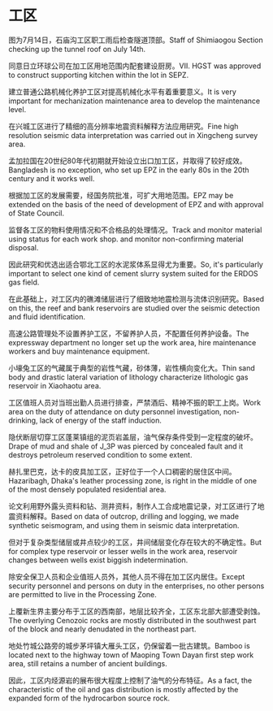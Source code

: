 # 工区

<p><span class="chinese">图为7月14日，石庙沟工区职工雨后检查隧道顶部。</span><span class="english">Staff of Shimiaogou Section checking up the tunnel roof on July 14th.</span></p>

<p><span class="chinese">同意日立环球公司在加工区用地范围内配套建设厨房。</span><span class="english">VII. HGST was approved to construct supporting kitchen within the lot in SEPZ.</span></p>

<p><span class="chinese">建立普通公路机械化养护工区对提高机械化水平有着重要意义。</span><span class="english">It is very important for mechanization maintenance area to develop the maintenance level.</span></p>

<p><span class="chinese">在兴城工区进行了精细的高分辨率地震资料解释方法应用研究。</span><span class="english">Fine high resolution seismic data interpretation was carried out in Xingcheng survey area.</span></p>

<p><span class="chinese">孟加拉国在20世纪80年代初期就开始设立出口加工区，并取得了较好成效。</span><span class="english">Bangladesh is no exception, who set up EPZ in the early 80s in the 20th century and it works well.</span></p>

<p><span class="chinese">根据加工区的发展需要，经国务院批准，可扩大用地范围。</span><span class="english">EPZ may be extended on the basis of the need of development of EPZ and with approval of State Council.</span></p>

<p><span class="chinese">监督各工区的物料使用情况和不合格品的处理情况。</span><span class="english">Track and monitor material using status for each work shop. and monitor non-confirming material disposal.</span></p>

<p><span class="chinese">因此研究和优选出适合鄂北工区的水泥浆体系显得尤为重要。</span><span class="english">So, it's particularly important to select one kind of cement slurry system suited for the ERDOS gas field.</span></p>

<p><span class="chinese">在此基础上，对工区内的礁滩储层进行了细致地地震检测与流体识别研究。</span><span class="english">Based on this, the reef and bank reservoirs are studied over the seismic detection and fluid identification.</span></p>

<p><span class="chinese">高速公路管理处不设置养护工区，不留养护人员，不配置任何养护设备。</span><span class="english">The expressway department no longer set up the work area, hire maintenance workers and buy maintenance equipment.</span></p>

<p><span class="chinese">小壕兔工区的气藏属于典型的岩性气藏，砂体薄，岩性横向变化大。</span><span class="english">Thin sand body and drastic lateral variation of lithology characterize lithologic gas reservoir in Xiaohaotu area.</span></p>

<p><span class="chinese">工区值班人员对当班出勤人员进行排查，严禁酒后、精神不振的职工上岗。</span><span class="english">Work area on the duty of attendance on duty personnel investigation, non-drinking, lack of energy of the staff induction.</span></p>

<p><span class="chinese">隐伏断层切穿工区蓬莱镇组的泥页岩盖层，油气保存条件受到一定程度的破坏。</span><span class="english">Drape of mud and shale of J_3P was pierced by concealed fault and it destroys petroleum reserved condition to some extent.</span></p>

<p><span class="chinese">赫扎里巴克，达卡的皮具加工区，正好位于一个人口稠密的居住区中间。</span><span class="english">Hazaribagh, Dhaka's leather processing zone, is right in the middle of one of the most densely populated residential area.</span></p>

<p><span class="chinese">论文利用野外露头资料和钻、测井资料，制作人工合成地震记录，对工区进行了地震资料解释。</span><span class="english">Based on data of outcrop, drilling and logging, we made synthetic seismogram, and using them in seismic data interpretation.</span></p>

<p><span class="chinese">但对于复杂类型储层或井点较少的工区，井间储层变化存在较大的不确定性。</span><span class="english">But for complex type reservoir or lesser wells in the work area, reservoir changes between wells exist biggish indetermination.</span></p>

<p><span class="chinese">除安全保卫人员和企业值班人员外，其他人员不得在加工区内居住。</span><span class="english">Except security personnel and persons on duty in the enterprises, no other persons are permitted to live in the Processing Zone.</span></p>

<p><span class="chinese">上覆新生界主要分布于工区的西南部，地层比较齐全，工区东北部大部遭受剥蚀。</span><span class="english">The overlying Cenozoic rocks are mostly distributed in the southwest part of the block and nearly denudated in the northeast part.</span></p>

<p><span class="chinese">地处竹城公路旁的城步茅坪镇大雁头工区，仍保留着一批古建筑。</span><span class="english">Bamboo is located next to the highway town of Maoping Town Dayan first step work area, still retains a number of ancient buildings.</span></p>

<p><span class="chinese">因此，工区内烃源岩的展布很大程度上控制了油气的分布特征。</span><span class="english">As a fact, the characteristic of the oil and gas distribution is mostly affected by the expanded form of the hydrocarbon source rock.</span></p>


